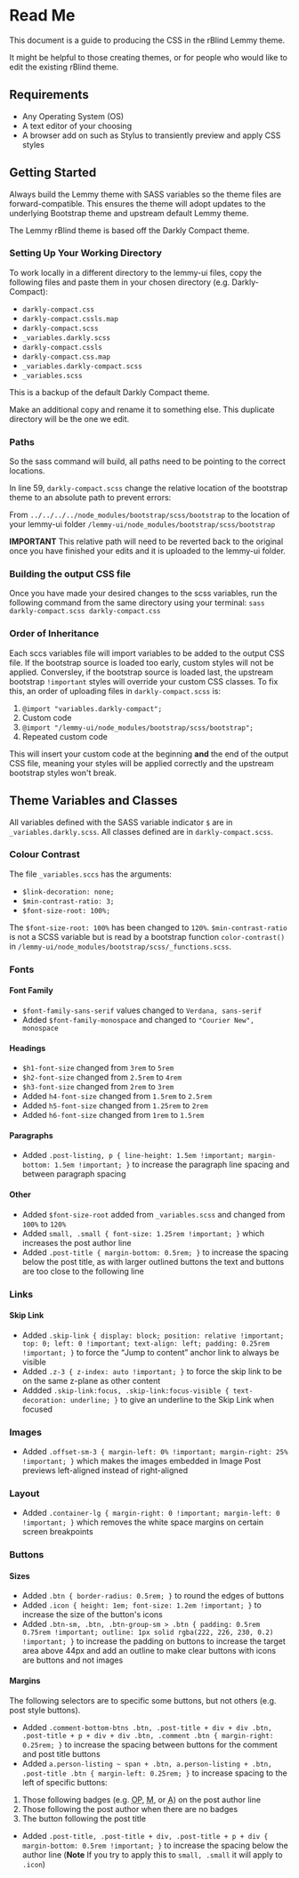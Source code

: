 # Read Me

This document is a guide to producing the CSS in the rBlind Lemmy theme.

It might be helpful to those creating themes, or for people who would like to edit the existing rBlind theme.

## Requirements

- Any Operating System (OS)
- A text editor of your choosing
- A browser add on such as Stylus to transiently preview and apply CSS styles

## Getting Started

Always build the Lemmy theme with SASS variables so the theme files are forward-compatible. This ensures the theme will adopt updates to the underlying Bootstrap theme and upstream default Lemmy theme.

The Lemmy rBlind theme is based off the Darkly Compact theme.

### Setting Up Your Working Directory

To work locally in a different directory to the lemmy-ui files, copy the following files and paste them in your chosen directory (e.g. Darkly-Compact):

- `darkly-compact.css`    
- `darkly-compact.cssls.map`  
- `darkly-compact.scss`             
- `_variables.darkly.scss`
- `darkly-compact.cssls`  
- `darkly-compact.css.map`    
- `_variables.darkly-compact.scss`  
- `_variables.scss`

This is a backup of the default Darkly Compact theme.

Make an additional copy and rename it to something else. This duplicate directory will be the one we edit.

### Paths

So the sass command will build, all paths need to be pointing to the correct locations.

In line 59, `darkly-compact.scss` change the relative location of the bootstrap theme to an absolute path to prevent errors:

From `../../../../node_modules/bootstrap/scss/bootstrap` to the location of your lemmy-ui folder `/lemmy-ui/node_modules/bootstrap/scss/bootstrap`

**IMPORTANT** This relative path will need to be reverted back to the original once you have finished your edits and it is uploaded to the lemmy-ui folder.

### Building the output CSS file

Once you have made your desired changes to the scss variables, run the following command from the same directory using your terminal: 
`sass darkly-compact.scss darkly-compact.css`

### Order of Inheritance

Each sccs variables file will import variables to be added to the output CSS file.
If the bootstrap source is loaded too early, custom styles will not be applied. 
Conversley, if the bootstrap source is loaded last, the upstream bootstrap `!important` styles will override your custom CSS classes.
To fix this, an order of uploading files in `darkly-compact.scss` is:
1. `@import "variables.darkly-compact";`
2. Custom code
3. `@import "/lemmy-ui/node_modules/bootstrap/scss/bootstrap";`
4. Repeated custom code

This will insert your custom code at the beginning **and** the end of the output CSS file, meaning your styles will be applied correctly and the upstream bootstrap styles won't break.

## Theme Variables and Classes

All variables defined with the SASS variable indicator `$` are in `_variables.darkly.scss`.
All classes defined are in `darkly-compact.scss`.


### Colour Contrast

The file `_variables.sccs` has the arguments: 
- `$link-decoration: none;`
- `$min-contrast-ratio: 3;`
- `$font-size-root: 100%;`

The `$font-size-root: 100%` has been changed to `120%`.
`$min-contrast-ratio` is not a SCSS variable but is read by a bootstrap function `color-contrast()` in `/lemmy-ui/node_modules/bootstrap/scss/_functions.scss`.

### Fonts

#### Font Family

- `$font-family-sans-serif` values changed to `Verdana, sans-serif`
- Added `$font-family-monospace` and changed to `"Courier New", monospace`

#### Headings

- `$h1-font-size` changed from `3rem` to `5rem`
- `$h2-font-size` changed from `2.5rem` to `4rem`
- `$h3-font-size` changed from `2rem` to `3rem`
- Added `h4-font-size` changed from `1.5rem` to `2.5rem`
- Added `h5-font-size` changed from `1.25rem` to `2rem`
- Added `h6-font-size` changed from `1rem` to `1.5rem`

#### Paragraphs

- Added `.post-listing, p {
  line-height: 1.5em !important;
  margin-bottom: 1.5em !important;
}` to increase the paragraph line spacing and between paragraph spacing

#### Other

- Added `$font-size-root` added from `_variables.scss` and changed from `100%` to `120%`
- Added `small, .small {
  font-size: 1.25rem !important;
}` which increases the post author line
- Added `.post-title {
  margin-bottom: 0.5rem;
}` to increase the spacing below the post title, as with larger outlined buttons the text and buttons are too close to the following line

### Links

#### Skip Link

- Added `.skip-link {
    display: block;
    position: relative !important;
    top: 0;
    left: 0 !important;
    text-align: left;
    padding: 0.25rem !important;
}` to force the <q>Jump to content</q> anchor link to always be visible 
- Added `.z-3 {
    z-index: auto !important;
}` to force the skip link to be on the same z-plane as other content
- Addded `.skip-link:focus, .skip-link:focus-visible {
text-decoration: underline;
}` to give an underline to the Skip Link when focused

### Images

- Added `.offset-sm-3 {
  margin-left: 0% !important;
  margin-right: 25% !important;
}` which makes the images embedded in Image Post previews left-aligned instead of right-aligned

### Layout

- Added `.container-lg {
    margin-right: 0 !important;
    margin-left: 0 !important;
}` which removes the white space margins on certain screen breakpoints

### Buttons

#### Sizes

- Added `.btn {
  border-radius: 0.5rem;
}` to round the edges of buttons
- Added `.icon {
  height: 1em;
  font-size: 1.2em !important;
}` to increase the size of the button's icons
- Added `.btn-sm, .btn, .btn-group-sm > .btn {
  padding: 0.5rem 0.75rem !important;
  outline: 1px solid rgba(222, 226, 230, 0.2) !important;
}` to increase the padding on buttons to increase the target area above 44px and add an outline to make clear buttons with icons are buttons and not images

#### Margins

The following selectors are to specific some buttons, but not others (e.g. post style buttons).

- Added `.comment-bottom-btns .btn,
.post-title + div + div .btn,
.post-title + p + div + div .btn,
.comment .btn {
  margin-right: 0.25rem;
}` to increase the spacing between buttons for the comment and post title buttons
- Added `a.person-listing ~ span + .btn,
a.person-listing + .btn,
.post-title .btn {
  margin-left: 0.25rem;
}` to increase spacing to the left of specific buttons: 
1. Those following badges (e.g. <abbr title="Original Poster">OP</abbr>, <abbr title="Moderator">M</abbr>, or <abbr title="Administrator">A</abbr>) on the post author line
2. Those following the post author when there are no badges
3. The button following the post title
- Added `.post-title,
.post-title + div,
.post-title + p + div {
  margin-bottom: 0.5rem !important;
}` to increase the spacing below the author line (**Note** If you try to apply this to `small, .small` it will apply to `.icon`)


